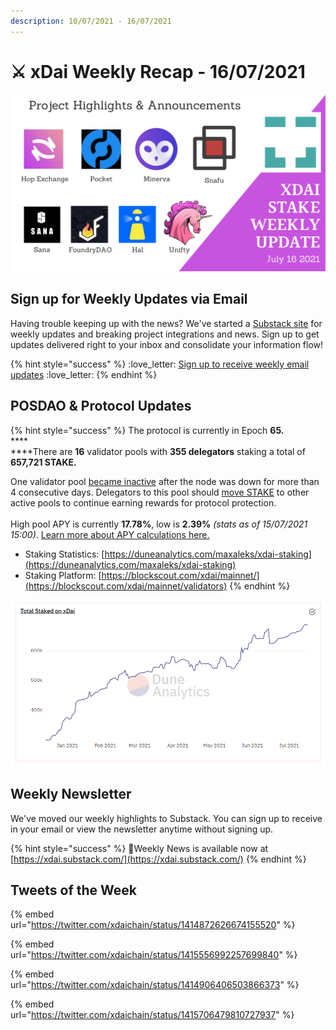 ```yaml
---
description: 10/07/2021 - 16/07/2021
---
```


# ⚔️ xDai Weekly Recap - 16/07/2021

![](<../../../../.gitbook/assets/weekly-u (1).png>)

## Sign up for Weekly Updates via Email

Having trouble keeping up with the news? We've started a [Substack site](https://xdai.substack.com/) for weekly updates and breaking project integrations and news. Sign up to get updates delivered right to your inbox and consolidate your information flow!

{% hint style="success" %}
:love\_letter: [Sign up to receive weekly email updates](https://xdai.substack.com/) :love\_letter:&#x20;
{% endhint %}

## POSDAO & Protocol Updates

{% hint style="success" %}
The protocol is currently in Epoch **65.**\
****\
****There are **16** validator pools with **355 delegators** staking a total of **657,721 STAKE.**&#x20;

One validator pool [became inactive](https://blockscout.com/xdai/mainnet/inactive-pools) after the node was down for more than 4 consecutive days. Delegators to this pool should [move STAKE](../../../../for-stakers/staking-with-gno-on-the-gnosis-beacon-chain/stake-token/staking-protocol/staking-operations/move-stake.md) to other active pools to continue earning rewards for protocol protection.\
\
High pool APY is currently **17.78%**, low is **2.39%** _(stats as of 15/07/2021 15:00)_. [Learn more about APY calculations here.](../../../faqs/public-staking-validators-and-delegators.md#how-is-apy-calculated)

* Staking Statistics: [https://duneanalytics.com/maxaleks/xdai-staking](https://duneanalytics.com/maxaleks/xdai-staking)
* Staking Platform: [https://blockscout.com/xdai/mainnet/](https://blockscout.com/xdai/mainnet/validators)
{% endhint %}

![The amount of STAKE protecting the consensus keeps rising. ](<../../../../.gitbook/assets/staked on xdai.PNG>)

## Weekly Newsletter

We've moved our weekly highlights to Substack. You can sign up to receive in your email or view the newsletter anytime without signing up.

{% hint style="success" %}
:newspaper:Weekly News is available now at [https://xdai.substack.com/](https://xdai.substack.com/)
{% endhint %}

## Tweets of the Week

{% embed url="https://twitter.com/xdaichain/status/1414872626674155520" %}

{% embed url="https://twitter.com/xdaichain/status/1415556992257699840" %}

{% embed url="https://twitter.com/xdaichain/status/1414906406503866373" %}

{% embed url="https://twitter.com/xdaichain/status/1415706479810727937" %}

